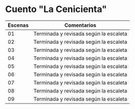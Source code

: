 # Cuento "La Cenicienta"

| Escenas | Comentarios |
| ------ | ------ |
| 01 | Terminada y revisada según la escaleta |
| 02 | Terminada y revisada según la escaleta |
| 03 | Terminada y revisada según la escaleta |
| 04 | Terminada y revisada según la escaleta |
| 05 | Terminada y revisada según la escaleta |
| 06 | Terminada y revisada según la escaleta |
| 07 | Terminada y revisada según la escaleta |
| 08 | Terminada y revisada según la escaleta |
| 09 | Terminada y revisada según la escaleta |

#